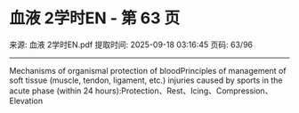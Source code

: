 # 血液 2学时EN - 第 63 页

来源: 血液 2学时EN.pdf
提取时间: 2025-09-18 03:16:45
页码: 63/96

---

Mechanisms of organismal protection of bloodPrinciples of management of soft tissue (muscle, tendon, ligament, etc.) injuries caused by sports in the acute phase (within 24 hours):Protection、Rest、Icing、Compression、Elevation